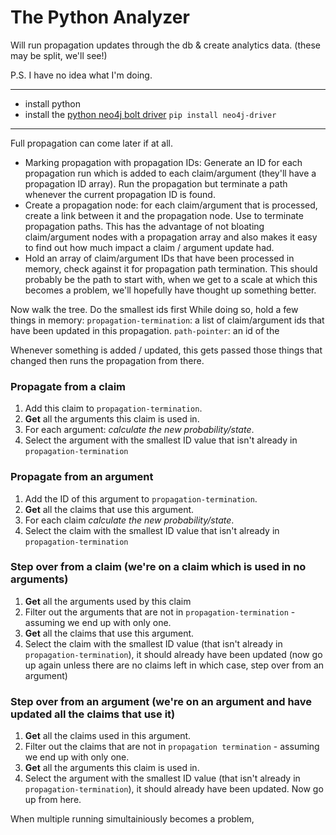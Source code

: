 # The Python Analyzer

Will run propagation updates through the db & create analytics data. (these may be split, we'll see!)  

P.S. I have no idea what I'm doing.

---

 - install python 
 - install the [python neo4j bolt driver](http://neo4j.com/docs/api/python-driver/current/) `pip install neo4j-driver` 

 ---

 Full propagation can come later if at all.  

 - Marking propagation with propagation IDs: Generate an ID for each propagation run which is added to each claim/argument (they'll have a propagation ID array). Run the propagation but terminate a path whenever the current propagation ID is found.
 - Create a propagation node: for each claim/argument that is processed, create a link between it and the propagation node. Use to terminate propagation paths. This has the advantage of not bloating claim/argument nodes with a propagation array and also makes it easy to find out how much impact a claim / argument update had.
 - Hold an array of claim/argument IDs that have been processed in memory, check against it for propagation path termination. This should probably be the path to start with, when we get to a scale at which this becomes a problem, we'll hopefully have thought up something better.

Now walk the tree. Do the smallest ids first
While doing so, hold a few things in memory:
`propagation-termination`: a list of claim/argument ids that have been updated in this propagation.
`path-pointer`: an id of the  

Whenever something is added / updated, this gets passed those things that changed then runs the propagation from there.

### Propagate from a claim
1. Add this claim to `propagation-termination`.
2. **Get** all the arguments this claim is used in.
3. For each argument: *calculate the new probability/state*.
4. Select the argument with the smallest ID value that isn't already in `propagation-termination`

### Propagate from an argument
1. Add the ID of this argument to `propagation-termination`. 
2. **Get** all the claims that use this argument.
3. For each claim  *calculate the new probability/state*.
4. Select the claim with the smallest ID value that isn't already in `propagation-termination`

### Step over from a claim (we're on a claim which is used in no arguments)
1. **Get** all the arguments used by this claim
2. Filter out the arguments that are not in `propagation-termination` - assuming we end up with only one.
3. **Get** all the claims that use this argument.
4. Select the claim with the smallest ID value (that isn't already in `propagation-termination`), it should already have been updated (now go up again unless there are no claims left in which case, step over from an argument)

### Step over from an argument (we're on an argument and have updated all the claims that use it)
1. **Get** all the claims used in this argument.
2. Filter out the claims that are not in `propagation termination` - assuming we end up with only one.
3. **Get** all the arguments this claim is used in.
4. Select the argument with the smallest ID value (that isn't already in `propagation-termination`), it should already have been updated. Now go up from here.





When multiple running simultainiously becomes a problem, 